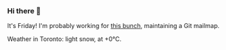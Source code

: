 ### Hi there :wave:

It's Friday! I'm probably working for [this bunch](https://github.com/kohofinancial), maintaining a Git mailmap.

Weather in Toronto: light snow, at +0°C.
